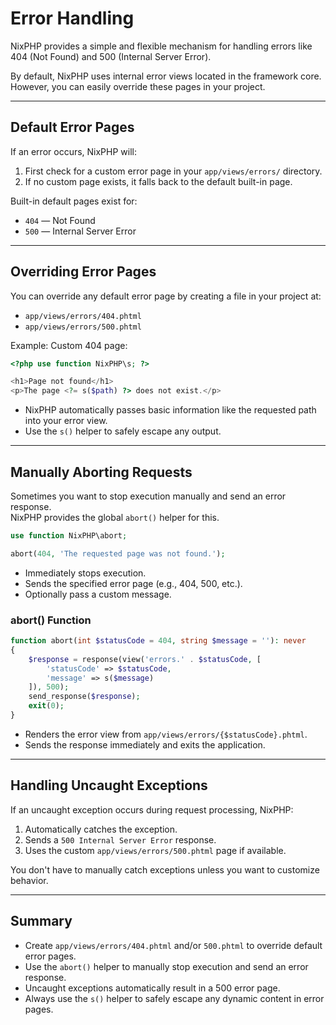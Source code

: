 # Error Handling

NixPHP provides a simple and flexible mechanism for handling errors like 404 (Not Found) and 500 (Internal Server Error).

By default, NixPHP uses internal error views located in the framework core.  
However, you can easily override these pages in your project.

---

## Default Error Pages

If an error occurs, NixPHP will:

1. First check for a custom error page in your `app/views/errors/` directory.
2. If no custom page exists, it falls back to the default built-in page.

Built-in default pages exist for:

- `404` — Not Found
- `500` — Internal Server Error

---

## Overriding Error Pages

You can override any default error page by creating a file in your project at:

- `app/views/errors/404.phtml`
- `app/views/errors/500.phtml`

Example: Custom 404 page:

```php
<?php use function NixPHP\s; ?>

<h1>Page not found</h1>
<p>The page <?= s($path) ?> does not exist.</p>
```

- NixPHP automatically passes basic information like the requested path into your error view.
- Use the `s()` helper to safely escape any output.

---

## Manually Aborting Requests

Sometimes you want to stop execution manually and send an error response.  
NixPHP provides the global `abort()` helper for this.

```php
use function NixPHP\abort;

abort(404, 'The requested page was not found.');
```

- Immediately stops execution.
- Sends the specified error page (e.g., 404, 500, etc.).
- Optionally pass a custom message.

### abort() Function

```php
function abort(int $statusCode = 404, string $message = ''): never
{
    $response = response(view('errors.' . $statusCode, [
        'statusCode' => $statusCode,
        'message' => s($message)
    ]), 500);
    send_response($response);
    exit(0);
}
```

- Renders the error view from `app/views/errors/{$statusCode}.phtml`.
- Sends the response immediately and exits the application.

---

## Handling Uncaught Exceptions

If an uncaught exception occurs during request processing, NixPHP:

1. Automatically catches the exception.
2. Sends a `500 Internal Server Error` response.
3. Uses the custom `app/views/errors/500.phtml` page if available.

You don't have to manually catch exceptions unless you want to customize behavior.

---

## Summary

- Create `app/views/errors/404.phtml` and/or `500.phtml` to override default error pages.
- Use the `abort()` helper to manually stop execution and send an error response.
- Uncaught exceptions automatically result in a 500 error page.
- Always use the `s()` helper to safely escape any dynamic content in error pages.